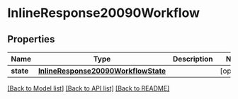 # InlineResponse20090Workflow

## Properties
Name | Type | Description | Notes
------------ | ------------- | ------------- | -------------
**state** | [**InlineResponse20090WorkflowState**](InlineResponse20090WorkflowState.md) |  | [optional] 

[[Back to Model list]](../README.md#documentation-for-models) [[Back to API list]](../README.md#documentation-for-api-endpoints) [[Back to README]](../README.md)



